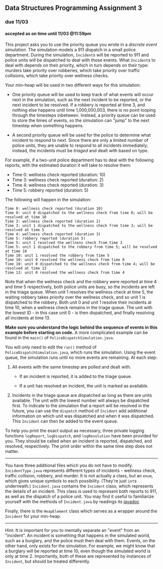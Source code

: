 ## Data Structures Programming Assignment 3 
### due 11/03
#### accepted as on time until 11/03 @11:59pm

This project asks you to use the priority queue you wrote in a *discrete event simulation*. The simulation models a 911 dispatch in a small police department. During the simulation, `Incident`s will be reported to 911 and police units will be dispatched to deal with those events. What `Incident`s to deal with depends on their priority, which in turn depends on their type: murders take priority over robberies, which take priority over traffic collisions, which take priority over wellness checks.

Your min-heap will be used in two different ways for this simulation:

* One priority queue will be used to keep track of what events will occur next in the simulation, such as the next incident to be reported, or the next incident to be resolved. If a robbery is reported at time 3, and nothing else happens until time 1,000,000,003, there is no point looping through the timesteps inbetween. Instead, a priority queue can be used to store the times of events, so the simulation can "jump" to the next timestep when something happens.

* A second priority queue will be used for the police to determine what incident to respond to next. Since there are only a limited number of police units, they are unable to respond to all incidents immediately; instead, the incidents must be *triaged* and dealt with based on type.

For example, if a two-unit police department has to deal with the following reports, with the estimated duration it will take to resolve them:

* Time 0: wellness check reported (duration: 10)
* Time 3: wellness check reported (duration: 2)
* Time 4: wellness check reported (duration: 3)
* Time 5: robbery reported (duration: 5)

The following will happen in the simulation:

```
Time 0: wellness check reported (duration 10)
Time 0: unit 0 dispatched to the wellness check from time 0; will be resolved at time 10
Time 3: wellness check reported (duration 2)
Time 3: unit 1 dispatched to the wellness check from time 3; will be resolved at time 5
Time 4: wellness check reported (duration 3)
Time 5: robbery reported (duration 5)
Time 5: unit 1 resolved the wellness check from time 3
Time 5: unit 1 dispatched to the robbery from time 5; will be resolved at time 10
Time 10: unit 1 resolved the robbery from time 5
Time 10: unit 0 resolved the wellness check from time 0
Time 10: unit 0 dispatched to the wellness check from time 4; will be resolved at time 13
Time 13: unit 0 resolved the wellness check from time 4
```

Note that when the wellness check and the robbery were reported at time 4 and time 5 respectively, both police units are busy, so the incidents are left in the triage queue. When unit 1 resolves the wellness check at time 5, the waiting robbery takes priority over the wellness check, and so unit 1 is dispatched to the robbery. Both unit 0 and unit 1 resolve their incidents at time 10, when a wellness check remains in the triage queue. The unit with the lowest ID - in this case unit 0 - is then dispatched, and finally resolving all incidents at time 13.

__Make sure you understand the logic behind the sequence of events in this example before starting on code.__ A more complicated example can be found in the `main()` of `PoliceDispatchSimulation.java`.

<div style="page-break-after:always;"></div>

You will only need to edit the `run()` method of `PoliceDispatchSimulation.java`, which runs the simulation. Using the event queue, the simulation runs until no more events are remaining. At each step:

1. All events with the same timestep are polled and dealt with.
    
    * If an incident is reported, it is added to the triage queue.

    * If a unit has resolved an incident, the unit is marked as available.

2. Incidents in the triage queue are dispatched as long as there are units available. The unit with the lowest number will always be dispatched first. To indicate to the simulation that a report will be resolved in the future, you can use the `dispatch` method of `Incident` add additional information on which unit was dispatched and when it was dispatched. This `Incident` can then be added to the event queue.

To help you print the exact output as necessary, three private logging functions `logReport`,  `logDispatch`, and `logResolution` have been provided for you. They should be called when an incident is reported, dispatched, and resolved, respectively. The print order within the same time step does not matter.

-----

You have three additional files which you do not have to modify. `IncidentType.java` represents different types of incidents - wellness check, traffic collision, robbery, and murder. It is not actually a class, but an `enum`, which gives unique symbols to each possibility. (They're just `int`s underneath.) `Incident.java` contains the `Incident` class, which represents the details of an incident. This class is used to represent both reports to 911, as well as the dispatch of a police unit. You may find it useful to familiarize yourself with the methods of `Incident.java` by readings its [javadoc](/javadoc)

Finally, there is the `HeapElement` class which serves as a wrapper around the `Incident` for your min-heap.

-----

Hint: It is important for you to mentally separate an "event" from an "incident". An incident is something that happens in the simulated world, such as a burglary, and the police must then deal with them. Events, on the other hand, only exists for the simulation. For example, we might know that a burglary will be reported at time 10, even though the simulated world is only at time 2. Importantly, both of these are represented by instances of `Incident`, but should be treated differently.
